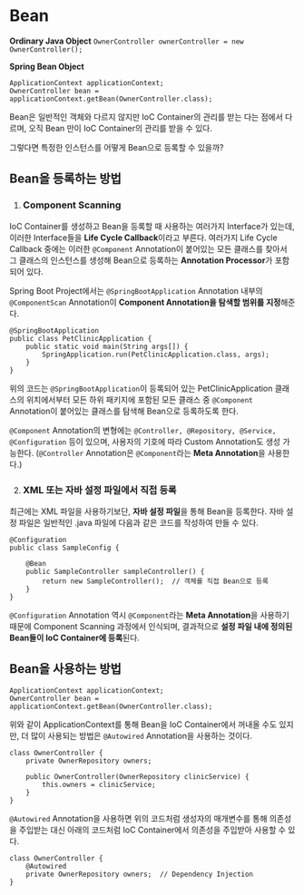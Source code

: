 # Bean

**Ordinary Java Object**
```OwnerController ownerController = new OwnerController();```

**Spring Bean Object**
```
ApplicationContext applicationContext;
OwnerController bean = applicationContext.getBean(OwnerController.class);
```

Bean은 일반적인 객체와 다르지 않지만 IoC Container의 관리를 받는 다는 점에서 다르며,
오직 Bean 만이 IoC Container의 관리를 받을 수 있다.

그렇다면 특정한 인스턴스를 어떻게 Bean으로 등록할 수 있을까?

## Bean을 등록하는 방법

1. ### Component Scanning

IoC Container를 생성하고 Bean을 등록할 때 사용하는 여러가지 Interface가 있는데, 이러한 Interface들을 **Life Cycle Callback**이라고 부른다.
여러가지 Life Cycle Callback 중에는 이러한 `@Component` Annotation이 붙어있는 모든 클래스를 찾아서 그 클래스의 인스턴스를 생성해 Bean으로 등록하는 
**Annotation Processor**가 포함되어 있다. 

Spring Boot Project에서는 `@SpringBootApplication` Annotation 내부의 `@ComponentScan` Annotation이 **Component Annotation을 탐색할 범위를 지정**해준다. 

```
@SpringBootApplication
public class PetClinicApplication {
	public static void main(String args[]) {
		SpringApplication.run(PetClinicApplication.class, args);
	}
}
```

위의 코드는 `@SpringBootApplication`이 등록되어 있는 PetClinicApplication 클래스의 위치에서부터 
모든 하위 패키지에 포함된 모든 클래스 중 `@Component` Annotation이 붙어있는 클래스를 탐색해 Bean으로 등록하도록 한다.

`@Component` Annotation의 변형에는 `@Controller, @Repository, @Service, @Configuration` 등이 있으며, 
사용자의 기호에 따라 Custom Annotation도 생성 가능한다. (`@Controller` Annotation은  `@Component`라는 **Meta Annotation**을 사용한다.)


2. ### XML 또는 자바 설정 파일에서 직접 등록

최근에는 XML 파일을 사용하기보단, **자바 설정 파일**을 통해 Bean을 등록한다.
자바 설정 파일은 일반적인 .java 파일에 다음과 같은 코드를 작성하여 만들 수 있다.

```
@Configuration
public class SampleConfig {

	@Bean
	public SampleController sampleController() {
		return new SampleController();  // 객체를 직접 Bean으로 등록
	}
}
```

`@Configuration` Annotation 역시 `@Component`라는 **Meta Annotation**을 사용하기 때문에
Component Scanning 과정에서 인식되며, 결과적으로 **설정 파일 내에 정의된 Bean들이 IoC Container에 등록**된다.


## Bean을 사용하는 방법

```
ApplicationContext applicationContext;
OwnerController bean = applicationContext.getBean(OwnerController.class);
```

위와 같이 ApplicationContext를 통해 Bean을 IoC Container에서 꺼내올 수도 있지만, 
더 많이 사용되는 방법은 `@Autowired` Annotation을 사용하는 것이다.

```
class OwnerController {
    private OwnerRepository owners;

	public OwnerController(OwnerRepository clinicService) {
		this.owners = clinicService;
	}
}
```

`@Autowired` Annotation을 사용하면 위의 코드처럼 생성자의 매개변수를 통해 의존성을 주입받는 대신
아래의 코드처럼 IoC Container에서 의존성을 주입받아 사용할 수 있다.

```
class OwnerController {
	@Autowired 
    private OwnerRepository owners;  // Dependency Injection
}
```
